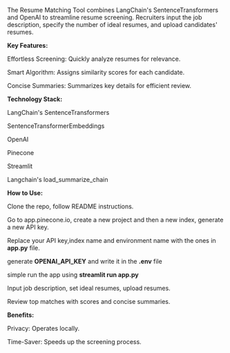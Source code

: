 The Resume Matching Tool combines LangChain's SentenceTransformers and OpenAI to streamline resume screening. Recruiters input the job description, specify the number of ideal resumes, and upload candidates' resumes.

**Key Features:**


Effortless Screening: Quickly analyze resumes for relevance.

Smart Algorithm: Assigns similarity scores for each candidate.

Concise Summaries: Summarizes key details for efficient review.

**Technology Stack:**


LangChain's SentenceTransformers

SentenceTransformerEmbeddings

OpenAI

Pinecone

Streamlit

Langchain's load_summarize_chain

**How to Use:**

Clone the repo, follow README instructions.

Go to app.pinecone.io, create a new project and then a new index, generate a new API key.

Replace your API key,index name and environment name with the ones in **app.py** file.

generate **OPENAI_API_KEY** and write it in the **.env** file

simple run the app using **streamlit run app.py**

Input job description, set ideal resumes, upload resumes.

Review top matches with scores and concise summaries.

**Benefits:**

Privacy: Operates locally.

Time-Saver: Speeds up the screening process.
